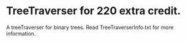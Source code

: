 # TreeTraverser for 220 extra credit.
A treeTraverser for binary trees. Read TreeTraverserInfo.txt for more information. 

